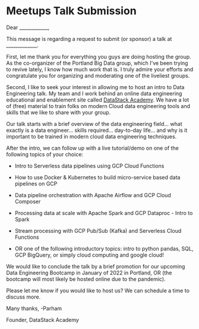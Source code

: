 
# Meetups Talk Submission

Dear ____________,

This message is regarding a request to submit (or sponsor) a talk at _____________.

First, let me thank you for everything you guys are doing hosting the group. As the co-organizer of the Portland Big Data group, which I've been trying to revive lately, I know how much work that is. I truly admire your efforts and congratulate you for organizing and moderating one of the liveliest groups.

Second, I like to seek your interest in allowing me to host an intro to Data Engineering talk. My team and I work behind an online data engineering educational and enablement site called [DataStack Academy](http://datastack.academy). We have a lot of (free) material to train folks on modern Cloud data engineering tools and skills that we like to share with your group. 

Our talk starts with a brief overview of the data engineering field... what exactly is a data engineer... skills required… day-to-day life… and why is it important to be trained in modern cloud data engineering techniques. 

After the intro, we can follow up with a live tutorial/demo on one of the following topics of your choice:

- Intro to Serverless data pipelines using GCP Cloud Functions
- How to use Docker & Kubernetes to build micro-service based data pipelines on GCP
- Data pipeline orchestration with Apache Airflow and GCP Cloud Composer 
- Processing data at scale with Apache Spark and GCP Dataproc - Intro to Spark
- Stream processing with GCP Pub/Sub (Kafka) and Serverless Cloud Functions

- OR one of the following introductory topics: intro to python pandas, SQL, GCP BigQuery, or simply cloud computing and google cloud!

We would like to conclude the talk by a brief promotion for our upcoming Data Engineering Bootcamp in January of 2022 in Portland, OR (the bootcamp will most likely be hosted online due to the pandemic).


Please let me know if you would like to host us? We can schedule a time to discuss more. 

Many thanks,
-Parham


Founder, DataStack Academy




